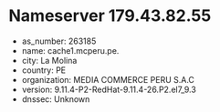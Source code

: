 # Nameserver 179.43.82.55

* as_number: 263185
* name: cache1.mcperu.pe.
* city: La Molina
* country: PE
* organization: MEDIA COMMERCE PERU S.A.C
* version: 9.11.4-P2-RedHat-9.11.4-26.P2.el7_9.3
* dnssec: Unknown
